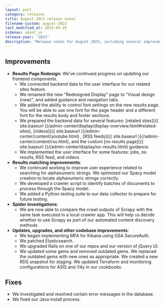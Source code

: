 ```yaml
---
layout: post
category: releases
title: August 2023 release notes
filename-custom: august-2023
last_modified_at: 2023-09-29
sidenav: about_us
release-year: "2023"
description: "Release notes for August 2023, including several improvements and two fixes."
---
```

## Improvements

* **Results Page Redesign**: We’ve continued progress on updating our frontend components.
  * We connected backend data to the user interface for our related sites feature.  
  * We renamed the new "Redesigned Display" page  to "Visual design (new)", and added guidance and navigation tabs.
  * We added the ability to control font settings on the new results page. You will be able to use one font for the page header and a different font for the results body and footer sections. 
  * We prepared the backend data for several features: [related sites]({{ site.baseurl }}/admin-center/display/display-overview.html#related-sites), [videos]({{ site.baseurl }}/admin-center/content/youtube.html)
, [RSS feeds]({{ site.baseurl }}//admin-center/content/rss.html), and the custom [no results page]({{ site.baseurl }}//admin-center/display/no-results.html) guidance. 
  * We implemented the user interface for some features: jobs, no results, RSS feed, and videos. 
* **Results matching improvements**: 
  * We continued working to improve user experience related to searching for alphanumeric strings. We optimized our Spacy model creation to locate alphanumeric strings correctly.
  * We developed a crawler script to identify batches of documents to process through the Spacy model.
  * We added a Python testing suite to our data collector to prepare for future testing.
* **Spider investigations**:
  * We are now able to compare the crawl outputs of Scrapy with the same task executed in a local crawler app. This will help us decide whether to use Scrapy as part of our automated content discovery methods. 
* **Updates, upgrades, and other codebase improvements**:
  * We began implementing MFA for Kibana using GSA SecureAuth. 
  * We patched Elasticsearch. 
  * We upgraded Rails on one of our repos and our version of jQuery UI.
  * We updated some gems and removed outdated gems. We replaced the outdated gems with new ones as appropriate. We created a new RDS snapshot for staging. We updated Terraform and monitoring configurations for  ASIS and i14y in our cookbooks. 

## Fixes

* We investigated and resolved certain error messages in the database.
* We fixed our Java install process. 
